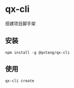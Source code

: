 # qx-cli

搭建项目脚手架

## 安装

```shell
npm install -g @qxtang/qx-cli
```

## 使用

```shell
qx-cli create
```